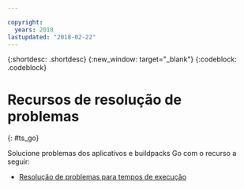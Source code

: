 ```yaml
---

copyright:
  years: 2018
lastupdated: "2018-02-22"
---
```


{:shortdesc: .shortdesc}
{:new_window: target="_blank"}
{:codeblock: .codeblock}

# Recursos de resolução de problemas
{: #ts_go}

Solucione problemas dos aplicativos e buildpacks Go com o recurso a seguir:

* [Resolução de problemas para tempos de execução](../common/ts_runtimes.html#runtimes)
